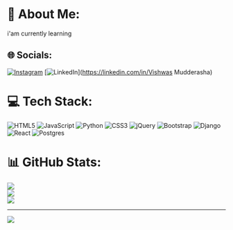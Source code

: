 # 💫 About Me:
i'am currently learning


## 🌐 Socials:
[![Instagram](https://img.shields.io/badge/Instagram-%23E4405F.svg?logo=Instagram&logoColor=white)](https://instagram.com/_vishwas_m_) [![LinkedIn](https://img.shields.io/badge/LinkedIn-%230077B5.svg?logo=linkedin&logoColor=white)](https://linkedin.com/in/Vishwas Mudderasha) 

# 💻 Tech Stack:
![HTML5](https://img.shields.io/badge/html5-%23E34F26.svg?style=for-the-badge&logo=html5&logoColor=white) ![JavaScript](https://img.shields.io/badge/javascript-%23323330.svg?style=for-the-badge&logo=javascript&logoColor=%23F7DF1E) ![Python](https://img.shields.io/badge/python-3670A0?style=for-the-badge&logo=python&logoColor=ffdd54) ![CSS3](https://img.shields.io/badge/css3-%231572B6.svg?style=for-the-badge&logo=css3&logoColor=white) ![jQuery](https://img.shields.io/badge/jquery-%230769AD.svg?style=for-the-badge&logo=jquery&logoColor=white) ![Bootstrap](https://img.shields.io/badge/bootstrap-%238511FA.svg?style=for-the-badge&logo=bootstrap&logoColor=white) ![Django](https://img.shields.io/badge/django-%23092E20.svg?style=for-the-badge&logo=django&logoColor=white) ![React](https://img.shields.io/badge/react-%2320232a.svg?style=for-the-badge&logo=react&logoColor=%2361DAFB) ![Postgres](https://img.shields.io/badge/postgres-%23316192.svg?style=for-the-badge&logo=postgresql&logoColor=white)
# 📊 GitHub Stats:
![](https://github-readme-stats.vercel.app/api?username=vishwas-mudderesh&theme=cobalt&hide_border=false&include_all_commits=true&count_private=true)<br/>
![](https://github-readme-streak-stats.herokuapp.com/?user=vishwas-mudderesh&theme=cobalt&hide_border=false)<br/>
![](https://github-readme-stats.vercel.app/api/top-langs/?username=vishwas-mudderesh&theme=cobalt&hide_border=false&include_all_commits=true&count_private=true&layout=compact)

---
[![](https://visitcount.itsvg.in/api?id=vishwas-mudderesh&icon=0&color=0)](https://visitcount.itsvg.in)

<!-- Proudly created with GPRM ( https://gprm.itsvg.in ) -->
